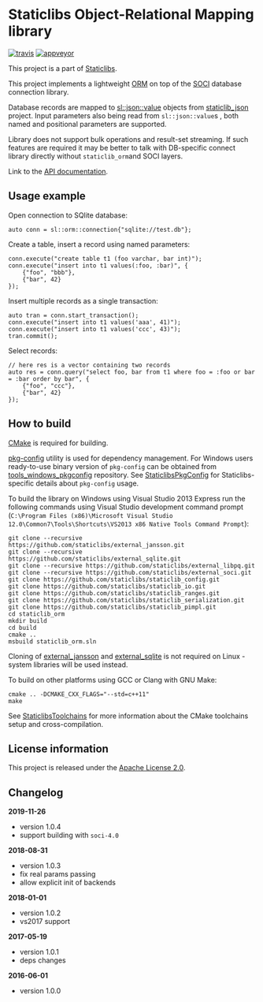 Staticlibs Object-Relational Mapping library
============================================

[![travis](https://travis-ci.org/staticlibs/staticlib_orm.svg?branch=master)](https://travis-ci.org/staticlibs/staticlib_orm)
[![appveyor](https://ci.appveyor.com/api/projects/status/github/staticlibs/staticlib_orm?svg=true)](https://ci.appveyor.com/project/staticlibs/staticlib-orm)

This project is a part of [Staticlibs](http://staticlibs.net/).

This project implements a lightweight [ORM](https://en.wikipedia.org/wiki/Object-relational_mapping) 
on top of the [SOCI](https://github.com/staticlibs/external_soci) database connection library.

Database records are mapped to [sl::json::value](http://staticlibs.net/staticlib_json/docs/html/classstaticlib_1_1json_1_1value.html)
objects from [staticlib_json](https://github.com/staticlibs/staticlib_json) project. 
Input parameters also being read from `sl::json::value`s , both named and positional parameters are supported.

Library does not support bulk operations and result-set streaming. If such features are required
it may be better to talk with DB-specific connect library directly without `staticlib_orm`and SOCI layers.

Link to the [API documentation](http://staticlibs.github.io/staticlib_orm/docs/html/namespacestaticlib_1_1orm.html).

Usage example
-------------

Open connection to SQlite database:

    auto conn = sl::orm::connection{"sqlite://test.db"};

Create a table, insert a record using named parameters:

    conn.execute("create table t1 (foo varchar, bar int)");
    conn.execute("insert into t1 values(:foo, :bar)", {
        {"foo", "bbb"},
        {"bar", 42}
    });

Insert multiple records as a single transaction:

    auto tran = conn.start_transaction();
    conn.execute("insert into t1 values('aaa', 41)");
    conn.execute("insert into t1 values('ccc', 43)");
    tran.commit();

Select records:

    // here res is a vector containing two records
    auto res = conn.query("select foo, bar from t1 where foo = :foo or bar = :bar order by bar", {
        {"foo", "ccc"}, 
        {"bar", 42}
    });

How to build
------------

[CMake](http://cmake.org/) is required for building.

[pkg-config](http://www.freedesktop.org/wiki/Software/pkg-config/) utility is used for dependency management.
For Windows users ready-to-use binary version of `pkg-config` can be obtained from [tools_windows_pkgconfig](https://github.com/staticlibs/tools_windows_pkgconfig) repository.
See [StaticlibsPkgConfig](https://github.com/staticlibs/wiki/wiki/StaticlibsPkgConfig) for Staticlibs-specific details about `pkg-config` usage.

To build the library on Windows using Visual Studio 2013 Express run the following commands using
Visual Studio development command prompt 
(`C:\Program Files (x86)\Microsoft Visual Studio 12.0\Common7\Tools\Shortcuts\VS2013 x86 Native Tools Command Prompt`):

    git clone --recursive https://github.com/staticlibs/external_jansson.git
    git clone --recursive https://github.com/staticlibs/external_sqlite.git
    git clone --recursive https://github.com/staticlibs/external_libpq.git
    git clone --recursive https://github.com/staticlibs/external_soci.git
    git clone https://github.com/staticlibs/staticlib_config.git
    git clone https://github.com/staticlibs/staticlib_io.git
    git clone https://github.com/staticlibs/staticlib_ranges.git
    git clone https://github.com/staticlibs/staticlib_serialization.git
    git clone https://github.com/staticlibs/staticlib_pimpl.git
    cd staticlib_orm
    mkdir build
    cd build
    cmake .. 
    msbuild staticlib_orm.sln

Cloning of [external_jansson](https://github.com/staticlibs/external_jansson.git) and 
[external_sqlite](https://github.com/staticlibs/external_sqlite.git) is not required on Linux - 
system libraries will be used instead.

To build on other platforms using GCC or Clang with GNU Make:

    cmake .. -DCMAKE_CXX_FLAGS="--std=c++11"
    make

See [StaticlibsToolchains](https://github.com/staticlibs/wiki/wiki/StaticlibsToolchains) for 
more information about the CMake toolchains setup and cross-compilation.

License information
-------------------

This project is released under the [Apache License 2.0](http://www.apache.org/licenses/LICENSE-2.0).

Changelog
---------

**2019-11-26**

 * version 1.0.4
 * support building with `soci-4.0`

**2018-08-31**

 * version 1.0.3
 * fix real params passing
 * allow explicit init of backends

**2018-01-01**

 * version 1.0.2
 * vs2017 support

**2017-05-19**

 * version 1.0.1
 * deps changes

**2016-06-01**

 * version 1.0.0
